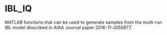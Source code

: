 # IBL_IQ
MATLAB functions that can be used to generate samples from the multi-run IBL model described in AIAA Journal paper 2016-11-J055877.
